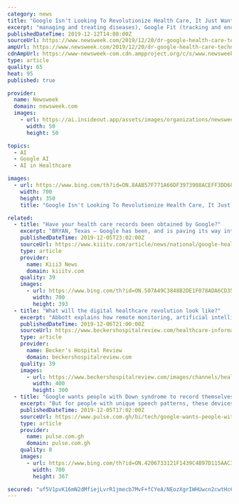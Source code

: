 ```yaml
---
category: news
title: "Google Isn't Looking To Revolutionize Health Care, It Just Wants To Improve On The Status Quo"
excerpt: "managing and treating diseases), Google Fit (tracking and encouraging healthier lifestyles), Calico (research aimed at treating and even slowing aging), DeepMind Health (applying AI to health and health care), Senosis (turning smartphones into health monitors) and the recently acquired Fitbit (activity tracking). While these efforts have to a ..."
publishedDateTime: 2019-12-12T14:08:00Z
sourceUrl: https://www.newsweek.com/2019/12/20/dr-google-health-care-technology-1476540.html
ampUrl: https://www.newsweek.com/2019/12/20/dr-google-health-care-technology-1476540.html?amp=1
cdnAmpUrl: https://www-newsweek-com.cdn.ampproject.org/c/s/www.newsweek.com/2019/12/20/dr-google-health-care-technology-1476540.html?amp=1
type: article
quality: 65
heat: 95
published: true

provider:
  name: Newsweek
  domain: newsweek.com
  images:
    - url: https://ai.insideout.app/assets/images/organizations/newsweek.com-50x50.jpg
      width: 50
      height: 50

topics:
  - AI
  - Google AI
  - AI in Healthcare

images:
  - url: https://www.bing.com/th?id=ON.8AAB57F771A66DF3973908ACEFF3DD68
    width: 700
    height: 350
    title: "Google Isn't Looking To Revolutionize Health Care, It Just Wants To Improve On The Status Quo"

related:
  - title: "Have your health care records been obtained by Google?"
    excerpt: "BRYAN, Texas — Google has been, and is paving its way into the healthcare industry. The tech company recently formed a partnership ... “Ascension is sharing health information of its patients to Google and with the objective of creating artificial intelligence and machine learning software tools to make health information more useful ..."
    publishedDateTime: 2019-12-05T23:02:00Z
    sourceUrl: https://www.kiiitv.com/article/news/national/google-health-care-records-privacy-project-nightingale/503-17289f27-4459-489e-8d18-7a3b73c4b3df
    type: article
    provider:
      name: Kiii3 News
      domain: kiiitv.com
    quality: 39
    images:
      - url: https://www.bing.com/th?id=ON.507A49C3848B2DE1F078ADA6CD3506ED
        width: 700
        height: 393
  - title: "What will the digital healthcare revolution look like?"
    excerpt: "Abbott explains how remote monitoring, artificial intelligence and predictive analytics will all influence a new era of digital healthcare. Editor's Note: This publication originially appeared on Abbott's website. Healthcare has evolved at an incredible pace. The industry has brought forth a number of cutting-edge developments, including ..."
    publishedDateTime: 2019-12-06T21:00:00Z
    sourceUrl: https://www.beckershospitalreview.com/healthcare-information-technology/what-will-the-digital-healthcare-revolution-look-like.html
    type: article
    provider:
      name: Becker's Hospital Review
      domain: beckershospitalreview.com
    quality: 39
    images:
      - url: https://www.beckershospitalreview.com/images/channels/healthcare-information-technology/6.jpg
        width: 400
        height: 300
  - title: "Google wants people with Down syndrome to record themselves speaking to help train its AI to recognize unique speech patterns (GOOGL)"
    excerpt: "But for people with unique speech patterns, these devices can be inaccessible when speech-recognition technology fails to understand what users are saying. Google is aiming to change that with a new initiative dubbed \" Project Understood .\" The company is partnering with the Canadian Down Syndrome Society to solicit hundreds of voice recordings ..."
    publishedDateTime: 2019-12-05T17:02:00Z
    sourceUrl: https://www.pulse.com.gh/bi/tech/google-wants-people-with-down-syndrome-to-record-themselves-speaking-to-help-train/yk0v4wd
    type: article
    provider:
      name: pulse.com.gh
      domain: pulse.com.gh
    quality: 8
    images:
      - url: https://www.bing.com/th?id=ON.4206733121F1439C4B97D115AAC3B5B1
        width: 700
        height: 367

secured: "uf5V1pvK16mN2dMfiejLvrR1jmecb7MvF+fCYeA/NEozXgrIWHUwcn2cwtHc6249iQ1Cp99+SuX3VYS7QEOewaCNkeGzo7HrphyxJAJcoCgRMnySf8ugI8fvDyW0TJDbYBNREWdlwB4qXvuUwWgIHYVPIdVf16movN577tOaM65uchkxHpjRSx0JPmS+yEy0eymlXGd8FWCBjjptxgQDuGdsGfLBSIkCqWOzyvPG7j4LipaZxku6tPJaMcCgsfgggQbMSNPTE8tc9e7c+yKOcw==;Oa/Jb+wP0+i9lttLg8WPJA=="
---
```


